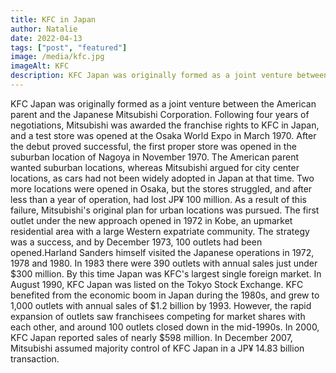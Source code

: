 ```yaml
---
title: KFC in Japan
author: Natalie
date: 2022-04-13
tags: ["post", "featured"]
image: /media/kfc.jpg
imageAlt: KFC
description: KFC Japan was originally formed as a joint venture between the American parent and the Japanese Mitsubishi Corporation. Following four years of negotiations, Mitsubishi was awarded the franchise rights to KFC in Japan, and a test store was opened at the Osaka World Expo in March 1970. After the debut proved successful, the first proper store was opened in the suburban location of Nagoya in November 1970. The American parent wanted suburban locations, whereas Mitsubishi argued for city center locations, as cars had not been widely adopted in Japan at that time. Two more locations were opened in Osaka, but the stores struggled, and after less than a year of operation, had lost JP¥ 100 million. As a result of this failure, Mitsubishi's original plan for urban locations was pursued. The first outlet under the new approach opened in 1972 in Kobe, an upmarket residential area with a large Western expatriate community. The strategy was a success, and by December 1973, 100 outlets had been opened.Harland Sanders himself visited the Japanese operations in 1972, 1978 and 1980. In 1983 there were 390 outlets with annual sales just under $300 million. By this time Japan was KFC's largest single foreign market. In August 1990, KFC Japan was listed on the Tokyo Stock Exchange. KFC benefited from the economic boom in Japan during the 1980s, and grew to 1,000 outlets with annual sales of $1.2 billion by 1993. However, the rapid expansion of outlets saw franchisees competing for market shares with each other, and around 100 outlets closed down in the mid-1990s. In 2000, KFC Japan reported sales of nearly $598 million. In December 2007, Mitsubishi assumed majority control of KFC Japan in a JP¥ 14.83 billion transaction.
---
```


KFC Japan was originally formed as a joint venture between the American parent and the Japanese Mitsubishi Corporation. Following four years of negotiations, Mitsubishi was awarded the franchise rights to KFC in Japan, and a test store was opened at the Osaka World Expo in March 1970. After the debut proved successful, the first proper store was opened in the suburban location of Nagoya in November 1970. The American parent wanted suburban locations, whereas Mitsubishi argued for city center locations, as cars had not been widely adopted in Japan at that time. Two more locations were opened in Osaka, but the stores struggled, and after less than a year of operation, had lost JP¥ 100 million. As a result of this failure, Mitsubishi's original plan for urban locations was pursued. The first outlet under the new approach opened in 1972 in Kobe, an upmarket residential area with a large Western expatriate community. The strategy was a success, and by December 1973, 100 outlets had been opened.Harland Sanders himself visited the Japanese operations in 1972, 1978 and 1980. In 1983 there were 390 outlets with annual sales just under $300 million. By this time Japan was KFC's largest single foreign market. In August 1990, KFC Japan was listed on the Tokyo Stock Exchange. KFC benefited from the economic boom in Japan during the 1980s, and grew to 1,000 outlets with annual sales of $1.2 billion by 1993. However, the rapid expansion of outlets saw franchisees competing for market shares with each other, and around 100 outlets closed down in the mid-1990s. In 2000, KFC Japan reported sales of nearly $598 million. In December 2007, Mitsubishi assumed majority control of KFC Japan in a JP¥ 14.83 billion transaction.
